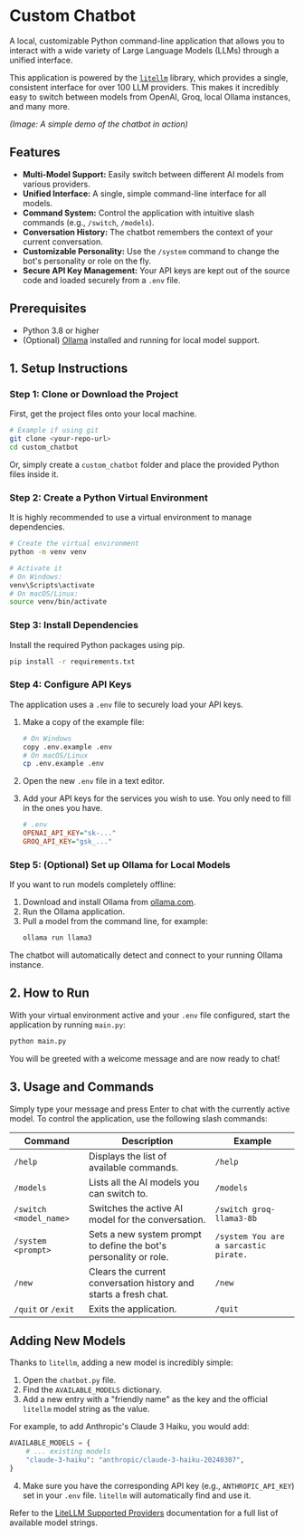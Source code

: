 # Custom Chatbot

A local, customizable Python command-line application that allows you to interact with a wide variety of Large Language Models (LLMs) through a unified interface.

This application is powered by the [`litellm`](https://github.com/BerriAI/litellm) library, which provides a single, consistent interface for over 100 LLM providers. This makes it incredibly easy to switch between models from OpenAI, Groq, local Ollama instances, and many more.

 
*(Image: A simple demo of the chatbot in action)*

## Features

-   **Multi-Model Support:** Easily switch between different AI models from various providers.
-   **Unified Interface:** A single, simple command-line interface for all models.
-   **Command System:** Control the application with intuitive slash commands (e.g., `/switch`, `/models`).
-   **Conversation History:** The chatbot remembers the context of your current conversation.
-   **Customizable Personality:** Use the `/system` command to change the bot's personality or role on the fly.
-   **Secure API Key Management:** Your API keys are kept out of the source code and loaded securely from a `.env` file.

## Prerequisites

-   Python 3.8 or higher
-   (Optional) [Ollama](https://ollama.com/) installed and running for local model support.

## 1. Setup Instructions

### Step 1: Clone or Download the Project

First, get the project files onto your local machine.

```bash
# Example if using git
git clone <your-repo-url>
cd custom_chatbot
```
Or, simply create a `custom_chatbot` folder and place the provided Python files inside it.

### Step 2: Create a Python Virtual Environment

It is highly recommended to use a virtual environment to manage dependencies.

```bash
# Create the virtual environment
python -m venv venv

# Activate it
# On Windows:
venv\Scripts\activate
# On macOS/Linux:
source venv/bin/activate
```

### Step 3: Install Dependencies

Install the required Python packages using pip.

```bash
pip install -r requirements.txt
```

### Step 4: Configure API Keys

The application uses a `.env` file to securely load your API keys.

1.  Make a copy of the example file:
    ```bash
    # On Windows
    copy .env.example .env
    # On macOS/Linux
    cp .env.example .env
    ```
2.  Open the new `.env` file in a text editor.
3.  Add your API keys for the services you wish to use. You only need to fill in the ones you have.

    ```ini
    # .env
    OPENAI_API_KEY="sk-..."
    GROQ_API_KEY="gsk_..."
    ```

### Step 5: (Optional) Set up Ollama for Local Models

If you want to run models completely offline:
1.  Download and install Ollama from [ollama.com](https://ollama.com/).
2.  Run the Ollama application.
3.  Pull a model from the command line, for example:
    ```bash
    ollama run llama3
    ```
The chatbot will automatically detect and connect to your running Ollama instance.

## 2. How to Run

With your virtual environment active and your `.env` file configured, start the application by running `main.py`:

```bash
python main.py
```

You will be greeted with a welcome message and are now ready to chat!

## 3. Usage and Commands

Simply type your message and press Enter to chat with the currently active model. To control the application, use the following slash commands:

| Command               | Description                                                               | Example                                   |
| --------------------- | ------------------------------------------------------------------------- | ----------------------------------------- |
| `/help`               | Displays the list of available commands.                                  | `/help`                                   |
| `/models`             | Lists all the AI models you can switch to.                                | `/models`                                 |
| `/switch <model_name>`| Switches the active AI model for the conversation.                        | `/switch groq-llama3-8b`                  |
| `/system <prompt>`    | Sets a new system prompt to define the bot's personality or role.         | `/system You are a sarcastic pirate.`     |
| `/new`                | Clears the current conversation history and starts a fresh chat.          | `/new`                                    |
| `/quit` or `/exit`    | Exits the application.                                                    | `/quit`                                   |

## Adding New Models

Thanks to `litellm`, adding a new model is incredibly simple:

1.  Open the `chatbot.py` file.
2.  Find the `AVAILABLE_MODELS` dictionary.
3.  Add a new entry with a "friendly name" as the key and the official `litellm` model string as the value.

For example, to add Anthropic's Claude 3 Haiku, you would add:
```python
AVAILABLE_MODELS = {
    # ... existing models
    "claude-3-haiku": "anthropic/claude-3-haiku-20240307",
}
```
4.  Make sure you have the corresponding API key (e.g., `ANTHROPIC_API_KEY`) set in your `.env` file. `litellm` will automatically find and use it.

Refer to the [LiteLLM Supported Providers](https://docs.litellm.ai/docs/providers) documentation for a full list of available model strings.
